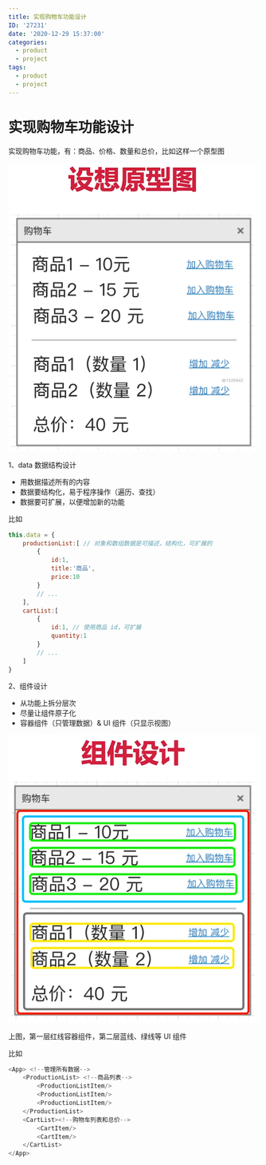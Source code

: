 ```yaml
---
title: 实现购物车功能设计
ID: '27231'
date: '2020-12-29 15:37:00'
categories:
  - product
  - project
tags:
  - product
  - project
---
```


# 实现购物车功能设计

实现购物车功能，有：商品、价格、数量和总价，比如这样一个原型图

![](./images/1991417951.png)

1、data 数据结构设计

- 用数据描述所有的内容
- 数据要结构化，易于程序操作（遍历、查找）
- 数据要可扩展，以便增加新的功能

比如

``` js 
this.data = {
    productionList:[ // 对象和数组数据是可描述，结构化，可扩展的
        {
            id:1,
            title:'商品',
            price:10
        }
        // ...
    ],
    cartList:[
        {
            id:1, // 使用商品 id，可扩展
            quantity:1
        }
        // ...
    ]
}
```

2、组件设计

- 从功能上拆分层次
- 尽量让组件原子化
- 容器组件（只管理数据）& UI 组件（只显示视图）

![](./images/1969078992.png)

上图，第一层红线容器组件，第二层蓝线、绿线等 UI 组件

比如

``` js 
<App> <!--管理所有数据-->
    <ProductionList> <!--商品列表-->
        <ProductionListItem/>
        <ProductionListItem/>
        <ProductionListItem/>
    </ProductionList>
    <CartList><!--购物车列表和总价-->
        <CartItem/>
        <CartItem/>
    </CartList>
</App>
```
 
 
 
 
 
 
 
 
 
 
 
 
 
 
 
 
 
 
 
 
 
 
 
